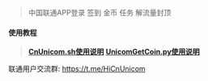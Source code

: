 > 中国联通APP登录 签到 金币 任务 解流量封顶  

#### 使用教程
> [**CnUnicom.sh使用说明**](https://github.com/mixool/HiCnUnicom/blob/master/tutorial/CnUnicom_sh_readme.md)
> [**UnicomGetCoin.py使用说明**](https://github.com/mixool/HiCnUnicom/blob/master/tutorial/UnicomAutoGetCoin_py_readme.md)
  
联通用户交流群:  https://t.me/HiCnUnicom  

